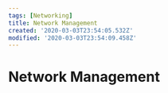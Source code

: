 ```yaml
---
tags: [Networking]
title: Network Management
created: '2020-03-03T23:54:05.532Z'
modified: '2020-03-03T23:54:09.458Z'
---
```


# Network Management
